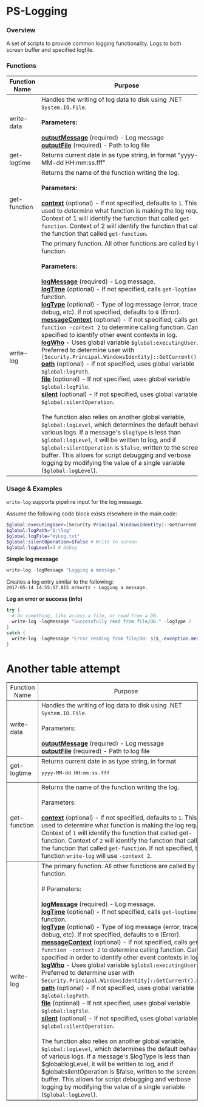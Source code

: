 # PS-Logging

### Overview

A set of scripts to provide common logging functionality. Logs to both screen buffer and specified logfile.

### Functions

| Function Name | Purpose                                                                                                                                                                                                                                                                                                                                                                                                                                                                                                                                                                                                                                                                                                                                                                                                                                            |
|---------------|----------------------------------------------------------------------------------------------------------------------------------------------------------------------------------------------------------------------------------------------------------------------------------------------------------------------------------------------------------------------------------------------------------------------------------------------------------------------------------------------------------------------------------------------------------------------------------------------------------------------------------------------------------------------------------------------------------------------------------------------------------------------------------------------------------------------------------------------------|
| write-data    | Handles the writing of log data to disk using .NET `System.IO.File`.<br><br>**Parameters:**<br><br>**<u>outputMessage</u>** (required) - Log message<br>**<u>outputFile</u>** (required) - Path to log file                                                                                                                                                                                                                                                                                                                                                                                                                                                                                                                                                                                                                                                                              |
| get-logtime   | Returns current date in as type string, in format "yyyy-MM-dd HH:mm:ss.fff"                                                                                                                                                                                                                                                                                                                                                                                                                                                                                                                                                                                                                                                                                                                                                                        |
| get-function  | Returns the name of the function writing the log.<br><br>**Parameters:**<br><br>**<u>context</u>** (optional) - If not specified, defaults to `1`. This is used to determine what function is making the log request. Context of 1 will identify the function that called `get-function`. Context of 2 will identify the function that called the function that called `get-function`.                                                                                                                                                                                                                                                                                                                                                                                                                                                                                       |
| write-log     | The primary function. All other functions are called by this function.<br><br>**Parameters:**<br><br>**<u>logMessage</u>** (required) - Log message.<br>**<u>logTime</u>** (optional) - If not specified, calls `get-logtime` function.<br>**<u>logType</u>** (optional) - Type of log message (error, trace, debug, etc). If not specified, defaults to `0` (Error).<br>**<u>messageContext</u>** (optional) - If not specified, calls `get-function -context 2` to determine calling function. Can be specified to identify other event contexts in log.<br>**<u>logWho</u>** - Uses global variable `$global:executingUser`. Preferred to determine user with `[Security.Principal.WindowsIdentity]::GetCurrent().Name`<br>**<u>path</u>** (optional) - If not specified, uses global variable `$global:logPath`.<br>**<u>file</u>** (optional) - If not specified, uses global variable `$global:logFile`.<br>**<u>silent</u>** (optional) - If not specified, uses global variable `$global:silentOperation`.<br><br>The function also relies on another global variable, `$global:logLevel`, which determines the default behavior of various logs. If a message's `$logType` is less than `$global:logLevel`, it will be written to log, and if `$global:silentOperation` is `$false`, written to the screen buffer. This allows for script debugging and verbose logging by modifying the value of a single variable (`$global:logLevel`). |


### Usage & Examples

`write-log` supports pipeline input for the log message.

Assume the following code block exists elsewhere in the main code:

```Powershell
$global:executingUser=[Security.Principal.WindowsIdentity]::GetCurrent().Name
$global:logPath="D:\log"
$global:logFile="myLog.txt"
$global:silentOperation=$false # Write to screen
$global:logLevel=3 # Debug
```

**Simple log message**

```Powershell
write-log -logMessage "Logging a message."
```

Creates a log entry similar to the following:  
   `2017-05-14 14:55:17.815 mrkurtz - Logging a message.`

**Log an error or success (info)**

```Powershell
try {
  # Do something, like access a file, or read from a DB.
  write-log -logMessage "Successfully read from file/DB." -logType 2
}
catch {
  write-log -logMessage "Error reading from file/DB: $($_.exception.message)"
}
```






# Another table attempt

<table cellspacing="0" border="1">
	<colgroup width="200"></colgroup>
	<colgroup width="800"></colgroup>
	<tr>
		<td align="center">Function Name</td>
		<td align="center">Purpose</td>
	</tr>
	<tr>
		<td align="left">write-data</td>
		<td align="left">Handles the writing of log data to disk using .NET <code>System.IO.File</code>.
			<br>
			<br>
			Parameters:
			<br>
			<br>
			<strong style="text-decoration: underline;">outputMessage</strong> (required) - Log message
			<br>
			<strong style="text-decoration: underline;">outputFile</strong> (required) - Path to log file</td>
	</tr>
	<tr>
		<td align="left">get-logtime</td>
		<td align="left">Returns current date in as type string, in format <pre>yyyy-MM-dd HH:mm:ss.fff</pre></td>
	</tr>
	<tr>
		<td align="left">get-function</td>
		<td align="left">Returns the name of the function writing the log.
			<br>
			<br>
			Parameters:
			<br>
			<br>
			<strong style="text-decoration: underline;">context</strong> (optional) - If not specified, defaults to <code>1</code>. This is used to determine what function is making the log request. Context of <code>1</code> will identify the function that called get-function. Context of <code>2</code> will identify the function that called the function that called <code>get-function</code>. If not specified, the function <code>write-log</code> will use <code>-context 2</code>.</td>
	</tr>
	<tr>
		<td align="left">write-log</td>
		<td align="left">The primary function. All other functions are called by this function.
			<br>
			<br>
			# Parameters:
			<br>
			<br>
			<strong style="text-decoration: underline;">logMessage</strong> (required) - Log message.
			<br>
			<strong style="text-decoration: underline;">logTime</strong> (optional) - If not specified, calls <code>get-logtime</code> function.
			<br>
			<strong style="text-decoration: underline;">logType</strong> (optional) - Type of log message (error, trace, debug, etc). If not specified, defaults to <code>0</code> (Error).
			<br>
			<strong style="text-decoration: underline;">messageContext</strong> (optional) - If not specified, calls <code>get-function -context 2</code> to determine calling function. Can be specified in order to identify other event contexts in log.
			<br>
			<strong style="text-decoration: underline;">logWho</strong> - Uses global variable <code>$global:executingUser</code>. Preferred to determine user with <code>Security.Principal.WindowsIdentity]::GetCurrent().Name</code>.
			<br>
			<strong style="text-decoration: underline;">path</strong> (optional) - If not specified, uses global variable <code>$global:logPath</code>.
			<br>
			<strong style="text-decoration: underline;">file</strong> (optional) - If not specified, uses global variable <code>$global:logFile</code>.
			<br>
			<strong style="text-decoration: underline;">silent</strong> (optional) - If not specified, uses global variable <code>$global:silentOperation</code>.
			<br>
			<br>
			The function also relies on another global variable, <code>$global:logLevel</code>, which determines the default behavior of various logs. If a message's $logType is less than $global:logLevel, it will be written to log, and if $global:silentOperation is $false, written to the screen buffer. This allows for script debugging and verbose logging by modifying the value of a single variable (<code>$global:logLevel</code>).</td>
	</tr>
</table>











